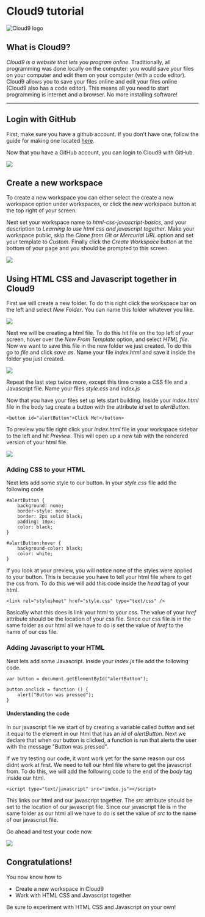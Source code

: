 # Cloud9 tutorial

![Cloud9 logo](img/cloud9.png)

## What is Cloud9?

*Cloud9 is a website that lets you program online*. Traditionally, all programming was done locally on the computer: you would save your files on your computer and edit them on your computer (with a code editor). Cloud9 allows you to save your files online and edit your files online (Cloud9 also has a code editor). This means all you need to start programming is internet and a browser. No more installing software!

---

## Login with GitHub

First, make sure you have a github account. If you don't have one, follow the guide for making one located [here](https://github.com/hackedu/hackedu/tree/master/playbook/workshops/portfolio#creating-a-github-account).

Now that you have a GitHub account, you can login to Cloud9 with GitHub.

![](img/github-login.gif)

## Create a new workspace

To create a new workspace you can either select the create a new workspace option under workspaces, or click the new workspace button at the top right of your screen.

Next set your workspace name to *html-css-javascript-basics*, and your description to *Learning to use html css and javascript together*. Make your workspace public, skip the *Clone from Git or Mercurial URL* option and set your template to *Custom*. Finally click the *Create Workspace* button at the bottom of your page and you should be prompted to this screen.

![](img/open-screen.gif)

## Using HTML CSS and Javascript together in Cloud9

First we will create a new folder. To do this right click the workspace bar on the left and select *New Folder*. You can name this folder whatever you like.

![](img/create-folder.gif)

Next we will be creating a html file. To do this hit file on the top left of your screen, hover over the *New From Template* option, and select *HTML file*. Now we want to save this file in the new folder we just created. To do this go to *file* and click *save as*. Name your file *index.html* and save it inside the folder you just created.

![](img/create-html.gif)

Repeat the last step twice more, except this time create a CSS file and a Javascript file. Name your files *style.css* and *index.js*

Now that you have your files set up lets start building. Inside your *index.html* file in the body tag create a button with the attribute *id* set to *alertButton*. 

```
<button id="alertButton">Click Me!</button>
```

To preview you file right click your *index.html* file in your workspace sidebar to the left and hit *Preview*. This will open up a new tab with the rendered version of your html file.

![](img/preview.gif)

### Adding CSS to your HTML

Next lets add some style to our button. In your *style.css* file add the following code 

```
#alertButton {
    background: none;
    border-style: none;
    border: 2px solid black;
    padding: 10px;
    color: black;
}

#alertButton:hover {
    background-color: black;
    color: white;
}
```
If you look at your preview, you will notice none of the styles were applied to your button. This is because you have to tell your html file where to get the css from. To do this we will add this code inside the *head* tag of your html. 

```
<link rel="stylesheet" href="style.css" type="text/css" />
```

Basically what this does is link your html to your css. The value of your *href* attribute should be the location of your css file. Since our css file is in the same folder as our html all we have to do is set the value of *href* to the name of our css file.

### Adding Javascript to your HTML

Next lets add some Javascript. Inside your *index.js* file add the following code.

```
var button = document.getElementById("alertButton");

button.onclick = function () {
    alert("Button was pressed");
}
```

#### Understanding the code

In our javascript file we start of by creating a variable called *button* and set it equal to the element in our html that has an *id* of *alertButton*. Next we declare that when our button is clicked, a function is run that alerts the user with the message "Button was pressed".

If we try testing our code, it wont work yet for the same reason our css didnt work at first. We need to tell our html file where to get the javascript from. To do this, we will add the following code to the end of the *body* tag inside our html.

```
<script type="text/javascript" src="index.js"></script>
```

This links our html and our javascript together. The *src* attribute should be set to the location of our javascript file. Since our javascript file is in the same folder as our html all we have to do is set the value of *src* to the name of our javascript file.

Go ahead and test your code now.

![](img/test-code.gif)

## Congratulations!

You now know how to

- Create a new workspace in Cloud9
- Work with HTML CSS and Javascript together

Be sure to experiment with HTML CSS and Javascript on your own!


